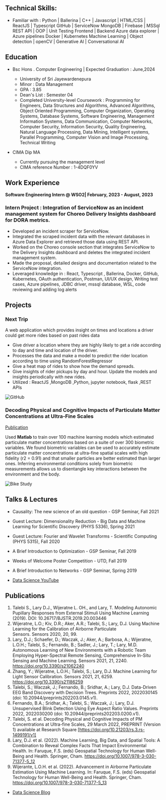 ## Technical Skills:

- Familiar with :
  Python | Ballerina | C++ | Javascript | HTML/CSS | ReactJS | Typescript
  GitHub | ServiceNow
  MongoDB | Firebase | MSSql
  REST API | OOP | Unit Testing
  Frontend | Backend
  Azure data explorer | Azure pipelines
  Docker | Kubernetes
  Machine Learning | Object detection | openCV | Generative AI | Conversational AI

## Education

- Bsc Hons . Computer Engineering | Expected Graduation : June,2024

  - University of Sri Jayewardenepura
  - Minor : Data Management
  - GPA : 3.85
  - Dean's List : Semester 04
  - Completed University-level Coursework : Programming for Engineers, Data Structures and Algorithms, Advanced Algorithms, Object Oriented Programming, Computer Organization, Operating Systems, Database Systems, Software Engineering, Management Information Systems, Data Communication, Computer Networks, Computer Security, Information Security, Quality Engineering, Natural Language Processing, Data Mining, Intelligent systems, Parallel Programming, Computer Vision and Image Processing, Technical Writing

- CIMA Dip MA
  - Currently pursuing the management level
  - CIMA reference Number : 1-4DQF0YV

## Work Experience

**Software Engineering Intern @ WSO2| February, 2023 - August, 2023**

### Intern Project : Integration of ServiceNow as an incident management system for Choreo Delivery Insights dashboard for DORA metrics.

- Developed an incident scraper for ServiceNow.
- Integrated the scraped incident data with the relevant databases in Azure Data Explorer and retrieved those data using REST API.
- Worked on the Choreo console section that integrates ServiceNow to the Delivery Insights dashboard and deletes the integrated incident management system.
- Made the proposal, detailed designs and documentation related to the ServiceNow integration.
- Leveraged knowledge in : React, Typescript , Ballerina, Docker, GitHub, Kubernetes, OAuth authentication, Postman, UI/UX design, Writing test cases, Azure pipelines, JDBC driver, mssql database, WSL, code reviewing and adding log alerts

## Projects

### Next Trip

A web application which provides insight on times and locations a driver could get more rides based on past rides data

- Give driver a location where they are highly likely to get a ride according to day and time and location of the driver.
- Processes the data and make a model to predict the rider location according to time using RandomForestRegressor
- Give a heat map of rides to show how the demand spreads.
- Give insights of rider pickups by day and hour.
  Update the models and insights periodically with new rides.
- Utilized : ReactJS ,MongoDB ,Python, jupyter notebook, flask ,REST APIs

![GitHub](https://github.com/ChamaliVishmani/Next-Trip)

### Decoding Physical and Cognitive Impacts of Particulate Matter Concentrations at Ultra-Fine Scales

[Publication](https://www.mdpi.com/1424-8220/22/11/4240)

Used **Matlab** to train over 100 machine learning models which estimated particulate matter concentrations based on a suite of over 300 biometric variables. We found biometric variables can be used to accurately estimate particulate matter concentrations at ultra-fine spatial scales with high fidelity (r2 = 0.91) and that smaller particles are better estimated than larger ones. Inferring environmental conditions solely from biometric measurements allows us to disentangle key interactions between the environment and the body.

![Bike Study](/assets/img/bike_study.jpeg)

## Talks & Lectures

- Causality: The new science of an old question - GSP Seminar, Fall 2021
- Guest Lecture: Dimensionality Reduction - Big Data and Machine Learning for Scientific Discovery (PHYS 5336), Spring 2021
- Guest Lecture: Fourier and Wavelet Transforms - Scientific Computing (PHYS 5315), Fall 2020
- A Brief Introduction to Optimization - GSP Seminar, Fall 2019
- Weeks of Welcome Poster Competition - UTD, Fall 2019
- A Brief Introduction to Networks - GSP Seminar, Spring 2019

- [Data Science YouTube](https://www.youtube.com/channel/UCa9gErQ9AE5jT2DZLjXBIdA)

## Publications

1. Talebi S., Lary D.J., Wijeratne L. OH., and Lary, T. Modeling Autonomic Pupillary Responses from External Stimuli Using Machine Learning (2019). DOI: 10.26717/BJSTR.2019.20.003446
2. Wijeratne, L.O.; Kiv, D.R.; Aker, A.R.; Talebi, S.; Lary, D.J. Using Machine Learning for the Calibration of Airborne Particulate Sensors. Sensors 2020, 20, 99.
3. Lary, D.J.; Schaefer, D.; Waczak, J.; Aker, A.; Barbosa, A.; Wijeratne, L.O.H.; Talebi, S.; Fernando, B.; Sadler, J.; Lary, T.; Lary, M.D. Autonomous Learning of New Environments with a Robotic Team Employing Hyper-Spectral Remote Sensing, Comprehensive In-Situ Sensing and Machine Learning. Sensors 2021, 21, 2240. https://doi.org/10.3390/s21062240
4. Zhang, Y.; Wijeratne, L.O.H.; Talebi, S.; Lary, D.J. Machine Learning for Light Sensor Calibration. Sensors 2021, 21, 6259. https://doi.org/10.3390/s21186259
5. Talebi, S.; Waczak, J.; Fernando, B.; Sridhar, A.; Lary, D.J. Data-Driven EEG Band Discovery with Decision Trees. Preprints 2022, 2022030145 (doi: 10.20944/preprints202203.0145.v1).
6. Fernando, B.A.; Sridhar, A.; Talebi, S.; Waczak, J.; Lary, D.J. Unsupervised Blink Detection Using Eye Aspect Ratio Values. Preprints 2022, 2022030200 (doi: 10.20944/preprints202203.0200.v1).
7. Talebi, S. et al. Decoding Physical and Cognitive Impacts of PM Concentrations at Ultra-fine Scales, 29 March 2022, PREPRINT (Version 1) available at Research Square [https://doi.org/10.21203/rs.3.rs-1499191/v1]
8. Lary, D.J. et al. (2022). Machine Learning, Big Data, and Spatial Tools: A Combination to Reveal Complex Facts That Impact Environmental Health. In: Faruque, F.S. (eds) Geospatial Technology for Human Well-Being and Health. Springer, Cham. https://doi.org/10.1007/978-3-030-71377-5_12
9. Wijerante, L.O.H. et al. (2022). Advancement in Airborne Particulate Estimation Using Machine Learning. In: Faruque, F.S. (eds) Geospatial Technology for Human Well-Being and Health. Springer, Cham. https://doi.org/10.1007/978-3-030-71377-5_13

- [Data Science Blog](https://medium.com/@shawhin)
